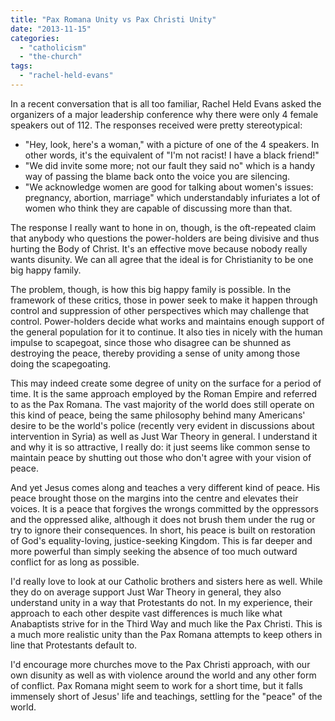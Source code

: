 ```yaml
---
title: "Pax Romana Unity vs Pax Christi Unity"
date: "2013-11-15"
categories: 
  - "catholicism"
  - "the-church"
tags: 
  - "rachel-held-evans"
---
```


In a recent conversation that is all too familiar, Rachel Held Evans asked the organizers of a major leadership conference why there were only 4 female speakers out of 112. The responses received were pretty stereotypical:

- "Hey, look, here's a woman," with a picture of one of the 4 speakers. In other words, it's the equivalent of "I'm not racist! I have a black friend!"
- "We did invite some more; not our fault they said no" which is a handy way of passing the blame back onto the voice you are silencing.
- "We acknowledge women are good for talking about women's issues: pregnancy, abortion, marriage" which understandably infuriates a lot of women who think they are capable of discussing more than that.

The response I really want to hone in on, though, is the oft-repeated claim that anybody who questions the power-holders are being divisive and thus hurting the Body of Christ. It's an effective move because nobody really wants disunity. We can all agree that the ideal is for Christianity to be one big happy family.

The problem, though, is how this big happy family is possible. In the framework of these critics, those in power seek to make it happen through control and suppression of other perspectives which may challenge that control. Power-holders decide what works and maintains enough support of the general population for it to continue. It also ties in nicely with the human impulse to scapegoat, since those who disagree can be shunned as destroying the peace, thereby providing a sense of unity among those doing the scapegoating.

This may indeed create some degree of unity on the surface for a period of time. It is the same approach employed by the Roman Empire and referred to as the Pax Romana. The vast majority of the world does still operate on this kind of peace, being the same philosophy behind many Americans' desire to be the world's police (recently very evident in discussions about intervention in Syria) as well as Just War Theory in general. I understand it and why it is so attractive, I really do: it just seems like common sense to maintain peace by shutting out those who don't agree with your vision of peace.

And yet Jesus comes along and teaches a very different kind of peace. His peace brought those on the margins into the centre and elevates their voices. It is a peace that forgives the wrongs committed by the oppressors and the oppressed alike, although it does not brush them under the rug or try to ignore their consequences. In short, his peace is built on restoration of God's equality-loving, justice-seeking Kingdom. This is far deeper and more powerful than simply seeking the absence of too much outward conflict for as long as possible.

I'd really love to look at our Catholic brothers and sisters here as well. While they do on average support Just War Theory in general, they also understand unity in a way that Protestants do not. In my experience, their approach to each other despite vast differences is much like what Anabaptists strive for in the Third Way and much like the Pax Christi. This is a much more realistic unity than the Pax Romana attempts to keep others in line that Protestants default to.

I'd encourage more churches move to the Pax Christi approach, with our own disunity as well as with violence around the world and any other form of conflict. Pax Romana might seem to work for a short time, but it falls immensely short of Jesus' life and teachings, settling for the "peace" of the world.
